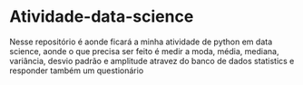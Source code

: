 # Atividade-data-science

Nesse repositório é aonde ficará a minha atividade de python em data science, aonde o que precisa ser feito é medir a moda, média, mediana, variância, desvio padrão e amplitude atravez do banco de dados statistics e responder também um questionário
